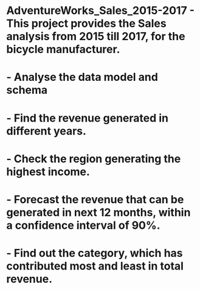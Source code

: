 # AdventureWorks_Sales_2015-2017 - This project provides the Sales analysis from 2015 till 2017, for the bicycle manufacturer.
# - Analyse the data model and schema
# - Find the revenue generated in different years.
# - Check the region generating the highest income.
# - Forecast the revenue that can be generated in next 12 months, within a confidence interval of 90%.
# - Find out the category, which has contributed most and least in total revenue.
